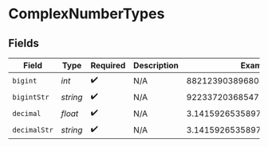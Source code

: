 # ComplexNumberTypes


## Fields

| Field                        | Type                         | Required                     | Description                  | Example                      |
| ---------------------------- | ---------------------------- | ---------------------------- | ---------------------------- | ---------------------------- |
| `bigint`                     | *int*                        | :heavy_check_mark:           | N/A                          | 8821239038968084             |
| `bigintStr`                  | *string*                     | :heavy_check_mark:           | N/A                          | 9223372036854775808          |
| `decimal`                    | *float*                      | :heavy_check_mark:           | N/A                          | 3.141592653589793            |
| `decimalStr`                 | *string*                     | :heavy_check_mark:           | N/A                          | 3.14159265358979344719667586 |
